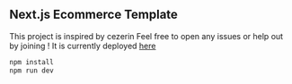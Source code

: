 
## Next.js Ecommerce Template
This project is inspired by cezerin
Feel free to open any issues or help out by joining !
It is currently deployed [here]()

```bash
npm install
npm run dev
```
